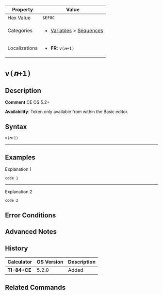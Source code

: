 | Property      | Value |
|---------------|-------|
| Hex Value     | `$EF8C`|
| Categories    | <ul><li>[Variables](<../categories/Variables.md>) > [Sequences](<../categories/Variables.md#Sequences>)</li></ul> |
| Localizations | <ul><li><b>FR</b>: `v(𝒏+1)`</li></ul> |

# `v(𝒏+1)`

## Description


<b>Comment</b>:CE OS 5.2+

<b>Availability</b>: Token only available from within the Basic editor.

## Syntax
`v(𝒏+1)`

<hr>

## Examples

Explanation 1
```ti-basic
code 1
```
---
Explanation 2
```ti-basic
code 2
```

## Error Conditions


## Advanced Notes


## History
| Calculator | OS Version | Description |
|------------|------------|-------------|
| <b>TI-84+CE</b> | 5.2.0 | Added

## Related Commands

    
